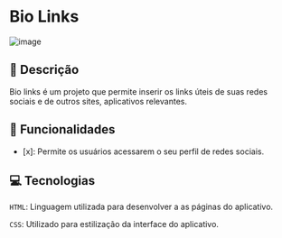 # Bio Links
![image](https://github.com/user-attachments/assets/2ceb27a9-57e9-4ccf-bcf9-50301e77d368)


## 📑 Descrição

Bio links é um projeto que permite inserir os links úteis de suas redes sociais e de outros sites, aplicativos relevantes.

## 🎯 Funcionalidades

- [x]: Permite os usuários acessarem o seu perfil de redes sociais.

## 💻 Tecnologias 

`HTML`: Linguagem utilizada para desenvolver a as páginas do aplicativo.

`CSS`: Utilizado para estilização da interface do aplicativo.

<!-- ## 🛠️ Etapas realizadas

```
Contratos > Plantas > Orçamentos > Topologia > Protótipo > Front-end 
```
-->

<!--
## 🎨 Link do Figma

https://www.figma.com/design/OK5a7cvNkvS6UhWHSy6pzr/F%C3%A1brica-de-software?node-id=0-1&t=RW1Sz9RdGMKl92nB-1
-->
